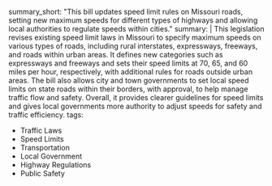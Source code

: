summary_short: "This bill updates speed limit rules on Missouri roads, setting new maximum speeds for different types of highways and allowing local authorities to regulate speeds within cities."
summary: |
  This legislation revises existing speed limit laws in Missouri to specify maximum speeds on various types of roads, including rural interstates, expressways, freeways, and roads within urban areas. It defines new categories such as expressways and freeways and sets their speed limits at 70, 65, and 60 miles per hour, respectively, with additional rules for roads outside urban areas. The bill also allows city and town governments to set local speed limits on state roads within their borders, with approval, to help manage traffic flow and safety. Overall, it provides clearer guidelines for speed limits and gives local governments more authority to adjust speeds for safety and traffic efficiency.
tags:
  - Traffic Laws
  - Speed Limits
  - Transportation
  - Local Government
  - Highway Regulations
  - Public Safety
